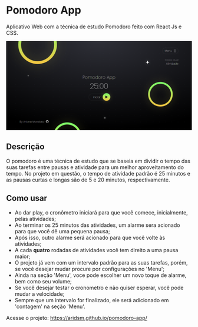 # Pomodoro App

Aplicativo Web com a técnica de estudo Pomodoro feito com React Js e CSS.

![página web](https://github.com/aridsm/pomodoro-app/blob/master/public/pomodoro-app.png)

## Descrição

O pomodoro é uma técnica de estudo que se baseia em dividir o tempo das suas tarefas entre pausas e atividade para um melhor aproveitamento do tempo. No projeto em questão, o tempo de atividade padrão é 25 minutos e as pausas curtas e longas são de 5 e 20 minutos, respectivamente.

## Como usar

* Ao dar play, o cronômetro iniciará para que você comece, inicialmente, pelas atividades;
* Ao terminar os 25 minutos das atividades, um alarme sera acionado para que você dê uma pequena pausa;
* Após isso, outro alarme será acionado para que você volte às atividades;
* A cada **quatro** rodadas de atividades você tem direito a uma pausa maior;
* O projeto já vem com um intervalo padrão para as suas tarefas, porém, se você desejar mudar procure por configurações no 'Menu';
* Ainda na seção 'Menu', voce pode escolher um novo toque de alarme, bem como seu volume;
* Se você desejar testar o cronometro e não quiser esperar, você pode mudar a velocidade;
* Sempre que um intervalo for finalizado, ele será adicionado em 'contagem' na seção 'Menu'.

Acesse o projeto: https://aridsm.github.io/pomodoro-app/ 
